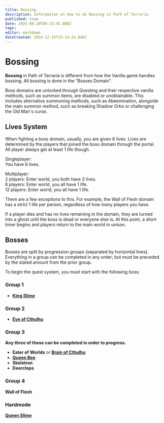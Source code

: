 ```yaml
---
title: Bossing
description: Information on how to do Bossing in Path of Terraria
published: true
date: 2025-08-20T00:15:45.888Z
tags: 
editor: markdown
dateCreated: 2024-12-15T15:14:23.840Z
---
```


# Bossing
**Bossing** in Path of Terraria is different from how the Vanilla game handles bossing. All bossing is done in the “Bosses Domain”. 

Boss domains are unlocked through Questing and their respective vanilla methods, such as summon items, are disabled or unobtainable. This includes alternative summoning methods, such as Abeemination, alongside the main summon method, such as breaking Shadow Orbs or challenging the Old Man's curse. 

## Lives System

When fighting a boss domain, usually, you are given 6 lives. Lives are determined by the players that joined the boss domain through the portal. All player always get at least 1 life though.

Singleplayer:   
You have 6 lives.

Multiplayer:  
2 players: Enter world, you both have 3 lives.  
6 players: Enter world, you all have 1 life.  
12 players: Enter world, you all have 1 life.

There are a few exceptions to this. For example, the Wall of Flesh domain has a strict 1 life per person, regardless of how many players you have.

If a player dies and has no lives remaining in the domain, they are turned into a ghost until the boss is dead or everyone else is. At this point, a short timer begins and players return to the main world in unison.

## Bosses

Bosses are split by progression groups (separated by horizontal lines). Everything in a group can be completed in any order; but must be preceded by the stated amount from the prior group.

To begin the quest system, you must start with the following boss:

### Group 1
- [**King Slime**](https://wiki.pathofterraria.com/Bossing/King_Slime)  

### Group 2
- [**Eye of Cthulhu**](/Bossing/EyeofCthulhu)

### Group 3
**Any *three* of these can be completed in order to progress.**

- **Eater of Worlds** or [**Brain of Cthulhu**](https://wiki.pathofterraria.com/Bossing/Brain_of_Cthulhu)
- [**Queen Bee**](https://wiki.pathofterraria.com/en/Bossing/QueenBee) 
- **Skeletron**
- **Deerclops**

### Group 4
**Wall of Flesh**

### Hardmode
[**Queen Slime**](/Bossing/new-page)